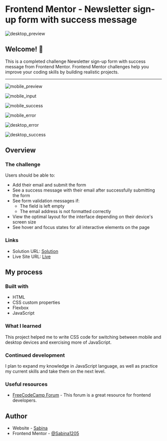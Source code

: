 # Frontend Mentor - Newsletter sign-up form with success message

![desktop_preview](https://github.com/Sabina1205/Frontend-mentor-challenges/assets/96692767/f097aaa8-78f8-4a1a-9f92-0acd7ff29e00)


## Welcome! 👋

This is a completed challenge Newsletter sign-up form with success message from Frontend Mentor. Frontend Mentor challenges help you improve your coding skills by building realistic projects. <br> 
<hr>

![mobile_preview](https://github.com/Sabina1205/Frontend-mentor-challenges/assets/96692767/fef84b97-615d-4739-8e77-e969e9fff913)

![mobile_input](https://github.com/Sabina1205/Frontend-mentor-challenges/assets/96692767/29a99a53-2797-45c3-9941-3bf74820815b)

![mobile_success](https://github.com/Sabina1205/Frontend-mentor-challenges/assets/96692767/e7cce28f-c216-4fb5-97e4-a454664c72c6)

![mobile_error](https://github.com/Sabina1205/Frontend-mentor-challenges/assets/96692767/af62badd-8ea1-430d-95b4-dde63835aa5e)

![desktop_error](https://github.com/Sabina1205/Frontend-mentor-challenges/assets/96692767/d06f0845-9ba0-4b42-b6be-9094f8ff3430)

![desktop_success](https://github.com/Sabina1205/Frontend-mentor-challenges/assets/96692767/ebba3aea-1206-46b8-adc1-e9aa10f5d6fa)

## Overview

### The challenge

Users should be able to:

- Add their email and submit the form
- See a success message with their email after successfully submitting the form
- See form validation messages if:
  - The field is left empty
  - The email address is not formatted correctly
- View the optimal layout for the interface depending on their device's screen size
- See hover and focus states for all interactive elements on the page

### Links

- Solution URL: [Solution](https://github.com/Sabina1205/Frontend-mentor-challenges/tree/main/faq-accordion-main)
- Live Site URL: [Live](https://faqs-accordion-two.vercel.app/)

## My process

### Built with

- HTML
- CSS custom properties
- Flexbox
- JavaScript

### What I learned

This project helped me to write CSS code for switching between mobile and desktop devices and exercising more of JavaScript.

### Continued development

I plan to expand my knowledge in JavaScript language, as well as practice my current skills and take them on the next level.

### Useful resources

- [FreeCodeCamp Forum](https://forum.freecodecamp.org/) - This forum is a great resource for frontend developers.

## Author

- Website - [Sabina](https://sabina1205.github.io/personal-website/)
- Frontend Mentor - [@Sabina1205](https://www.frontendmentor.io/home)
